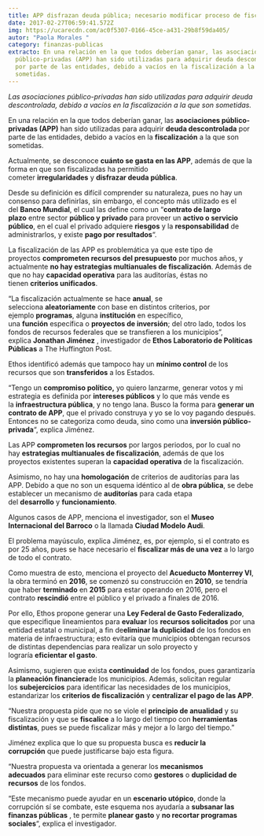 ```yaml
---
title: APP disfrazan deuda pública; necesario modificar proceso de fiscalización
date: 2017-02-27T06:59:41.572Z
img: https://ucarecdn.com/ac0f5307-0166-45ce-a431-29b8f59da405/
autor: "Paola Morales "
category: finanzas-publicas
extracto: En una relación en la que todos deberían ganar, las asociaciones
  público-privadas (APP) han sido utilizadas para adquirir deuda descontrolada
  por parte de las entidades, debido a vacíos en la fiscalización a la que son
  sometidas.
---
```

*Las asociaciones público-privadas han sido utilizadas para adquirir deuda descontrolada, debido a vacíos en la fiscalización a la que son sometidas.*

En una relación en la que todos deberían ganar, las **asociaciones público-privadas (APP)** han sido utilizadas para adquirir **deuda descontrolada** por parte de las entidades, debido a vacíos en la **fiscalización** a la que son sometidas.

Actualmente, se desconoce **cuánto se gasta en las APP**, además de que la forma en que son fiscalizadas ha permitido cometer **irregularidades** y **disfrazar deuda pública**.

Desde su definición es difícil comprender su naturaleza, pues no hay un consenso para definirlas, sin embargo, el concepto más utilizado es el del **Banco Mundial**, el cual las define como un “**contrato de largo plazo** entre sector **público y privado** para proveer un **activo o servicio público**, en el cual el privado adquiere **riesgos** y la **responsabilidad** de administrarlos, y existe **pago por resultados**“.

La fiscalización de las APP es problemática ya que este tipo de proyectos **comprometen recursos del presupuesto** por muchos años, y actualmente **no hay estrategias multianuales de fiscalización**. Además de que no hay **capacidad operativa** para las auditorías, éstas no tienen **criterios unificados**.

“La fiscalización actualmente se hace **anual**, se selecciona **aleatoriamente** con base en distintos criterios, por ejemplo **programas**, alguna **institución** en específico, una **función** específica o **proyectos de inversión**; del otro lado, todos los fondos de recursos federales que se transfieren a los municipios”, explica **Jonathan Jiménez** , investigador de **Ethos Laboratorio de Políticas Públicas** a The Huffington Post.

Ethos identificó además que tampoco hay un **mínimo control** de los recursos que son **transferidos** a los Estados.

“Tengo un **compromiso político,** yo quiero lanzarme, generar votos y mi estrategia es definida por **intereses públicos** y lo que más vende es la **infraestructura pública**, y no tengo lana. Busco la forma para **generar un contrato de APP**, que el privado construya y yo se lo voy pagando después. Entonces no se categoriza como deuda, sino como una **inversión público-privada**“, explica Jiménez.

Las APP **comprometen los recursos** por largos periodos, por lo cual no hay **estrategias multianuales de fiscalización**, además de que los proyectos existentes superan la **capacidad operativa** de la fiscalización.

Asimismo, no hay una **homologación** de criterios de auditorías para las APP. Debido a que no son un esquema idéntico al de **obra pública**, se debe establecer un mecanismo de **auditorías** para cada etapa del **desarrollo** y **funcionamiento**.

Algunos casos de APP, menciona el investigador, son el **Museo Internacional del Barroco** o la llamada **Ciudad Modelo Audi**.

El problema mayúsculo, explica Jiménez, es, por ejemplo, si el contrato es por 25 años, pues se hace necesario el **fiscalizar más de una vez** a lo largo de todo el contrato.

Como muestra de esto, menciona el proyecto del **Acueducto Monterrey VI**, la obra terminó en **2016**, se comenzó su construcción en **2010**, se tendría que haber **terminado** en **2015** para estar operando en 2016, pero el contrato **rescindió** entre el público y el privado a finales de 2016.

Por ello, Ethos propone generar una **Ley Federal de Gasto Federalizado**, que especifique lineamientos para **evaluar** los **recursos solicitados** por una entidad estatal o municipal, a fin de**eliminar la duplicidad** de los fondos en materia de infraestructura; esto evitaría que municipios obtengan recursos de distintas dependencias para realizar un solo proyecto y lograría **eficientar el gasto**.

Asimismo, sugieren que exista **continuidad** de los fondos, pues garantizaría la **planeación** **financiera**de los municipios. Además, solicitan regular los **subejercicios** para identificar las necesidades de los municipios, estandarizar los **criterios de fiscalización** y **centralizar el pago de las APP**.

“Nuestra propuesta pide que no se viole el **principio de anualidad** y su fiscalización y que se **fiscalice** a lo largo del tiempo con **herramientas distintas**, pues se puede fiscalizar más y mejor a lo largo del tiempo.”

Jiménez explica que lo que su propuesta busca es **reducir la corrupción** que puede justificarse bajo esta figura.

“Nuestra propuesta va orientada a generar los **mecanismos adecuados** para eliminar este recurso como **gestores** o **duplicidad de recursos** de los fondos.

“Este mecanismo puede ayudar en un **escenario utópico**, donde la corrupción sí se combate, este esquema nos ayudaría a **subsanar las finanzas públicas** , te permite **planear gasto** y **no recortar programas sociales**“, explica el investigador.